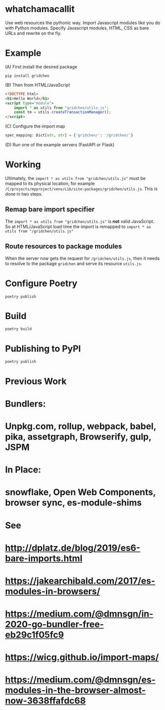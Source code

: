 # whatchamacallit

Use web resources the pythonic way. Import Javascript modules like you do with Python modules.
Specify Javascript modules, HTML, CSS as bare URLs and rewrite on the fly.

# Example

(A) First install the desired package
````shell script
pip install gridchen
````

(B) Then from HTML/JavaScript
````HTML
<!DOCTYPE html>
<h1>Hello World</h1>
<script type="module">
    import * as utils from "gridchen/utils.js";
    const tm = utils.createTransactionManager();
</script>
````

(C) Configure the import map
````python
spec_mapping: Dict[str, str] = {'gridchen/': '/gridchen/'}
````

(D) Run one of the example servers (FastAPI or Flask)

# Working

Ultimately, the `import * as utils from "gridchen/utils.js"` must be mapped to its physical location, for example
`/C/projects/myproject/venv/Lib/site-packages/gridchen/utils.js`.
This is done in two steps.

## Remap bare import specifier

The `import * as utils from "gridchen/utils.js"` is **not** valid JavaScript. So at HTML/JavaScript load time the
import is remapped to `import * as utils from "/gridchen/utils.js"`

## Route resources to package modules

When the server now gets the request for `/gridchen/utils.js`, then it needs to resolve to the package `gridchen`
and serve its resource `utils.js`.

# Configure Poetry

````shell script
poetry publish
````


# Build

````shell script
poetry build
````

# Publishing to PyPI

````shell script
poetry publish
````

# Previous Work


# Bundlers:
# Unpkg.com, rollup, webpack, babel, pika, assetgraph, Browserify, gulp, JSPM
# In Place:
# snowflake, Open Web Components, browser sync, es-module-shims
# See
#   http://dplatz.de/blog/2019/es6-bare-imports.html
#   https://jakearchibald.com/2017/es-modules-in-browsers/
#   https://medium.com/@dmnsgn/in-2020-go-bundler-free-eb29c1f05fc9
#   https://wicg.github.io/import-maps/
#   https://medium.com/@dmnsgn/es-modules-in-the-browser-almost-now-3638ffafdc68
